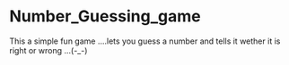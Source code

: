 # Number_Guessing_game
This a simple fun game ....lets you guess a number and tells it wether it is right or wrong ...(-_-)
